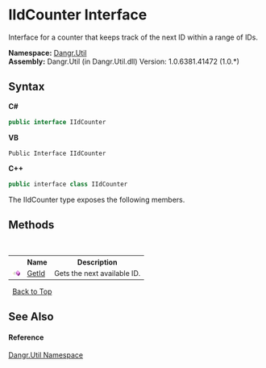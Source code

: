 # IIdCounter Interface
 

Interface for a counter that keeps track of the next ID within a range of IDs.

**Namespace:**&nbsp;<a href="N_Dangr_Util">Dangr.Util</a><br />**Assembly:**&nbsp;Dangr.Util (in Dangr.Util.dll) Version: 1.0.6381.41472 (1.0.*)

## Syntax

**C#**<br />
``` C#
public interface IIdCounter
```

**VB**<br />
``` VB
Public Interface IIdCounter
```

**C++**<br />
``` C++
public interface class IIdCounter
```

The IIdCounter type exposes the following members.


## Methods
&nbsp;<table><tr><th></th><th>Name</th><th>Description</th></tr><tr><td>![Public method](media/pubmethod.gif "Public method")</td><td><a href="M_Dangr_Util_IIdCounter_GetId">GetId</a></td><td>
Gets the next available ID.</td></tr></table>&nbsp;
<a href="#iidcounter-interface">Back to Top</a>

## See Also


#### Reference
<a href="N_Dangr_Util">Dangr.Util Namespace</a><br />